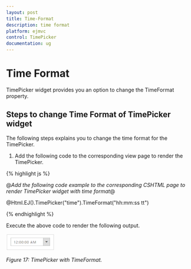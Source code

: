 ```yaml
---
layout: post
title: Time-Format
description: time format
platform: ejmvc
control: TimePicker
documentation: ug
---
```


# Time Format

TimePicker widget provides you an option to change the TimeFormat property.

## Steps to change Time Format of TimePicker widget

The following steps explains you to change the time format for the TimePicker.

1. Add the following code to the corresponding view page to render the TimePicker.



{% highlight js %}

@*Add the following code example to the corresponding CSHTML page to render TimePicker widget with time format*@

@Html.EJ().TimePicker("time").TimeFormat("hh:mm:ss tt")

{% endhighlight %}


Execute the above code to render the following output.

![](Time-Format_images/Time-Format_img1.png)



_Figure 17: TimePicker with TimeFormat._

